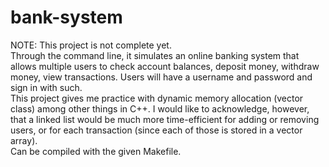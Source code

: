 # bank-system
NOTE: This project is not complete yet. \
Through the command line, it simulates an online banking system that allows multiple users to check account balances, deposit money, withdraw money, view transactions. Users will have a username and password and sign in with such.\
This project gives me practice with dynamic memory allocation (vector class) among other things in C++. I would like to acknowledge, however, that a linked list would be much more time-efficient for adding or removing users, or for each transaction (since each of those is stored in a vector array). \
Can be compiled with the given Makefile.
